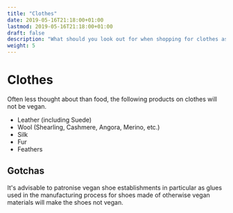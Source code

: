 ```yaml
---
title: "Clothes"
date: 2019-05-16T21:18:00+01:00
lastmod: 2019-05-16T21:18:00+01:00
draft: false
description: "What should you look out for when shopping for clothes as a vegan?"
weight: 5
---
```


# Clothes

Often less thought about than food, the following products on clothes will not be vegan.

- Leather (including Suede)
- Wool (Shearling, Cashmere, Angora, Merino, etc.)
- Silk
- Fur
- Feathers

## Gotchas

It's advisable to patronise vegan shoe establishments in particular as glues used in the manufacturing process for shoes made of otherwise vegan materials will make the shoes not vegan.

